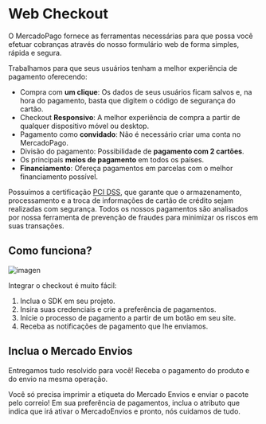 # Web Checkout

O MercadoPago fornece as ferramentas necessárias para que possa você efetuar cobranças através do nosso formulário web de forma simples, rápida e segura.

Trabalhamos para que seus usuários tenham a melhor experiência de pagamento oferecendo:

* Compra com **um clique**: Os dados de seus usuários ficam salvos e, na hora do pagamento, basta que digitem o código de segurança do cartão.
* Checkout **Responsivo**: A melhor experiência de compra a partir de qualquer dispositivo móvel ou desktop.
* Pagamento como **convidado**: Não é necessário criar uma conta no MercadoPago.
* Divisão do pagamento: Possibilidade de **pagamento com 2 cartões**.
* Os principais **meios de pagamento** em todos os países.
* **Financiamento**: Ofereça pagamentos em parcelas com o melhor financiamento possível.

Possuímos a certificação [PCI DSS](https://www.pcisecuritystandards.org/), que garante que o armazenamento, processamento e a troca de informações de cartão de crédito sejam realizadas com segurança. Todos os nossos pagamentos são analisados por nossa ferramenta de prevenção de fraudes para minimizar os riscos em suas transações.

## Como funciona?

![imagen](https://secure.mlstatic.com/developers/site/cloud/assets/Uploads/Basic-Checkout.png)

Integrar o checkout é muito fácil:

1. Inclua o SDK em seu projeto.
2. Insira suas credenciais e crie a preferência de pagamentos.
3. Inicie o processo de pagamento a partir de um botão em seu site.
4. Receba as notificações de pagamento que lhe enviamos.

## Inclua o Mercado Envios

Entregamos tudo resolvido para você! Receba o pagamento do produto e do envio na mesma operação.

Você só precisa imprimir a etiqueta do Mercado Envios e enviar o pacote pelo correio! Em sua preferência de pagamentos, inclua o atributo que indica que irá ativar o MercadoEnvios e pronto, nós cuidamos de tudo.
